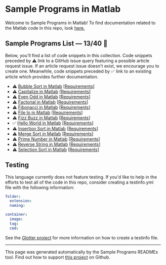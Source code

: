 # Sample Programs in Matlab

Welcome to Sample Programs in Matlab! To find documentation related to the Matlab code in this repo, look [here.](https://sample-programs.therenegadecoder.com/languages/matlab)

## Sample Programs List — 13/40 :thinking:

Below, you'll find a list of code snippets in this collection. Code snippets preceded by :warning: link to a GitHub issue query featuring a possible article request issue. If an article request issue doesn't exist, we encourage you to create one. Meanwhile, code snippets preceded by :white_check_mark: link to an existing article which provides further documentation.

- :warning: [Bubble Sort in Matlab](https://github.com//TheRenegadeCoder/sample-programs-website/issues?utf8=%E2%9C%93&q=is%3Aissue+is%3Aopen+bubble+sort+matlab) [[Requirements](https://sample-programs.therenegadecoder.com/projects/bubble-sort)]
- :warning: [Capitalize in Matlab](https://github.com//TheRenegadeCoder/sample-programs-website/issues?utf8=%E2%9C%93&q=is%3Aissue+is%3Aopen+capitalize+matlab) [[Requirements](https://sample-programs.therenegadecoder.com/projects/capitalize)]
- :warning: [Even Odd in Matlab](https://github.com//TheRenegadeCoder/sample-programs-website/issues?utf8=%E2%9C%93&q=is%3Aissue+is%3Aopen+even+odd+matlab) [[Requirements](https://sample-programs.therenegadecoder.com/projects/even-odd)]
- :warning: [Factorial in Matlab](https://github.com//TheRenegadeCoder/sample-programs-website/issues?utf8=%E2%9C%93&q=is%3Aissue+is%3Aopen+factorial+matlab) [[Requirements](https://sample-programs.therenegadecoder.com/projects/factorial)]
- :warning: [Fibonacci in Matlab](https://github.com//TheRenegadeCoder/sample-programs-website/issues?utf8=%E2%9C%93&q=is%3Aissue+is%3Aopen+fibonacci+matlab) [[Requirements](https://sample-programs.therenegadecoder.com/projects/fibonacci)]
- :warning: [File Io in Matlab](https://github.com//TheRenegadeCoder/sample-programs-website/issues?utf8=%E2%9C%93&q=is%3Aissue+is%3Aopen+file+io+matlab) [[Requirements](https://sample-programs.therenegadecoder.com/projects/file-io)]
- :warning: [Fizz Buzz in Matlab](https://github.com//TheRenegadeCoder/sample-programs-website/issues?utf8=%E2%9C%93&q=is%3Aissue+is%3Aopen+fizz+buzz+matlab) [[Requirements](https://sample-programs.therenegadecoder.com/projects/fizz-buzz)]
- :white_check_mark: [Hello World in Matlab](https://sample-programs.therenegadecoder.com/projects/hello-world/matlab) [[Requirements](https://sample-programs.therenegadecoder.com/projects/hello-world)]
- :warning: [Insertion Sort in Matlab](https://github.com//TheRenegadeCoder/sample-programs-website/issues?utf8=%E2%9C%93&q=is%3Aissue+is%3Aopen+insertion+sort+matlab) [[Requirements](https://sample-programs.therenegadecoder.com/projects/insertion-sort)]
- :warning: [Merge Sort in Matlab](https://github.com//TheRenegadeCoder/sample-programs-website/issues?utf8=%E2%9C%93&q=is%3Aissue+is%3Aopen+merge+sort+matlab) [[Requirements](https://sample-programs.therenegadecoder.com/projects/merge-sort)]
- :warning: [Prime Number in Matlab](https://github.com//TheRenegadeCoder/sample-programs-website/issues?utf8=%E2%9C%93&q=is%3Aissue+is%3Aopen+prime+number+matlab) [[Requirements](https://sample-programs.therenegadecoder.com/projects/prime-number)]
- :warning: [Reverse String in Matlab](https://github.com//TheRenegadeCoder/sample-programs-website/issues?utf8=%E2%9C%93&q=is%3Aissue+is%3Aopen+reverse+string+matlab) [[Requirements](https://sample-programs.therenegadecoder.com/projects/reverse-string)]
- :warning: [Selection Sort in Matlab](https://github.com//TheRenegadeCoder/sample-programs-website/issues?utf8=%E2%9C%93&q=is%3Aissue+is%3Aopen+selection+sort+matlab) [[Requirements](https://sample-programs.therenegadecoder.com/projects/selection-sort)]

## Testing

This language currently does not feature testing. If you'd like to help in the efforts to test all of the code in this repo, consider creating a testinfo.yml file with the following information:

```yml
folder:
  extension:
  naming:

container:
  image:
  tag:
  cmd:
```

See the [Glotter project](https://github.com/auroq/glotter) for more information on how to create a testinfo file.

---

This page was generated automatically by the Sample Programs READMEs tool. Find out how to support [this project](https://github.com/TheRenegadeCoder/sample-programs-readmes) on Github.